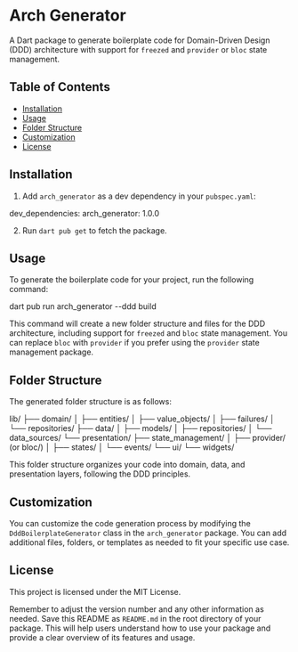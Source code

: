 # Arch Generator

A Dart package to generate boilerplate code for Domain-Driven Design (DDD) architecture with support for `freezed` and `provider` or `bloc` state management.

## Table of Contents

- [Installation](#installation)
- [Usage](#usage)
- [Folder Structure](#folder-structure)
- [Customization](#customization)
- [License](#license)

## Installation

1. Add `arch_generator` as a dev dependency in your `pubspec.yaml`:

dev_dependencies:
  arch_generator: 1.0.0

2. Run `dart pub get` to fetch the package.

## Usage

To generate the boilerplate code for your project, run the following command:

dart pub run arch_generator --ddd build

This command will create a new folder structure and files for the DDD architecture, including support for `freezed` and `bloc` state management. You can replace `bloc` with `provider` if you prefer using the `provider` state management package.

## Folder Structure

The generated folder structure is as follows:

lib/
├── domain/
│ ├── entities/
│ ├── value_objects/
│ ├── failures/
│ └── repositories/
├── data/
│ ├── models/
│ ├── repositories/
│ └── data_sources/
└── presentation/
├── state_management/
│ ├── provider/ (or bloc/)
│ ├── states/
│ └── events/
└── ui/
└── widgets/

This folder structure organizes your code into domain, data, and presentation layers, following the DDD principles.

## Customization

You can customize the code generation process by modifying the `DddBoilerplateGenerator` class in the `arch_generator` package. You can add additional files, folders, or templates as needed to fit your specific use case.

## License

This project is licensed under the MIT License.

Remember to adjust the version number and any other information as needed. Save this README as `README.md` in the root directory of your package. This will help users understand how to use your package and provide a clear overview of its features and usage.
